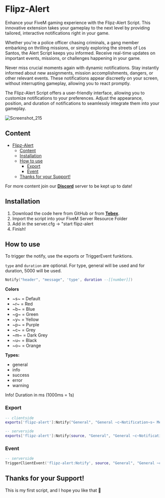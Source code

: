 # Flipz-Alert
Enhance your FiveM gaming experience with the Flipz-Alert Script. This innovative extension takes your gameplay to the next level by providing tailored, interactive notifications right in your game.

Whether you're a police officer chasing criminals, a gang member embarking on thrilling missions, or simply exploring the streets of Los Santos, the Alert Script keeps you informed. Receive real-time updates on important events, missions, or challenges happening in your game.

Never miss crucial moments again with dynamic notifications. Stay instantly informed about new assignments, mission accomplishments, dangers, or other relevant events. These notifications appear discreetly on your screen, without interrupting gameplay, allowing you to react promptly.

The Flipz-Alert Script offers a user-friendly interface, allowing you to customize notifications to your preferences. Adjust the appearance, position, and duration of notifications to seamlessly integrate them into your gameplay.

![Screenshot_215](https://github.com/Musiker15/Flipz-Alert/assets/49867381/34805be8-d879-4551-b18b-d8444d8d0785)

## Content
- [Flipz-Alert](#flipz-alert)
  - [Content](#content)
  - [Installation](#installation)
  - [How to use](#how-to-use)
    - [Export](#export)
    - [Event](#event)
  - [Thanks for your Support!](#thanks-for-your-support)

For more content join our **[Discord](https://discord.gg/hgHNRvXmF9)** server to be kept up to date!

## Installation
1. Download the code here from GitHub or from **[Tebex](https://flipz-resources.tebex.io/)**.
2. Import the script into your FiveM Server Resource Folder
3. Add in the server.cfg -> "start flipz-alert
4. Finish!

## How to use
To trigger the notify, use the exports or TriggerEvent funktions.

`type` and `duration` are optional. For type, general will be used and for duration, 5000 will be used.

```lua
Notify("header", "message", 'type', duration --[[number]])
```

**Colors**
- ~s~ = Default
- ~r~ = Red
- ~b~ = Blue
- ~g~ = Green
- ~y~ = Yellow
- ~p~ = Purple
- ~c~ = Grey
- ~m~ = Dark Grey
- ~u~ = Black
- ~o~ = Orange

**Types:**
- general
- info
- success
- error
- warning

Info! Duration in ms (1000ms = 1s)

### Export
```lua
-- clientside
exports['flipz-alert']:Notify("General", "General ~c~Notification~s~ Message", "general", 5000)

-- serverside
exports['flipz-alert']:Notify(source, "General", "General ~c~Notification~s~ Message", "general", 5000)
```
### Event
```lua
-- serverside
TriggerClientEvent('flipz-alert:Notify', source, "General", "General ~c~Notification~s~ Message", "general", 5000)
```

## Thanks for your Support!
This is my first script, and I hope you like that 💖
